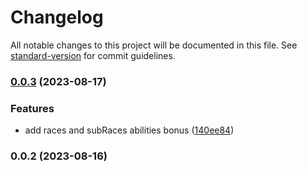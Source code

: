 # Changelog

All notable changes to this project will be documented in this file. See [standard-version](https://github.com/conventional-changelog/standard-version) for commit guidelines.

### [0.0.3](https://github.com/rubenspischedda/rodeo-owlbear-extension/compare/v0.0.2...v0.0.3) (2023-08-17)


### Features

* add races and subRaces abilities bonus ([140ee84](https://github.com/rubenspischedda/rodeo-owlbear-extension/commit/140ee84b7002c256dca1cb80a8b475a8a0437952))

### 0.0.2 (2023-08-16)
